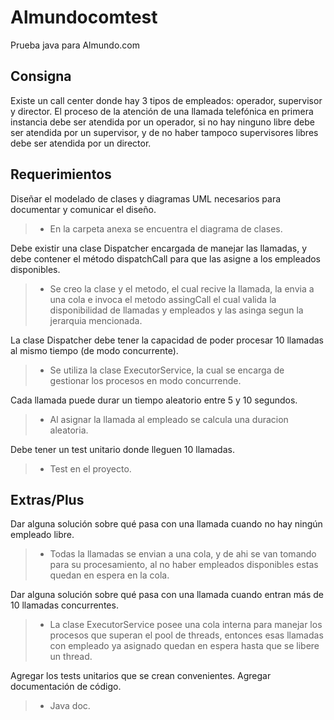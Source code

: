 # Almundocomtest
Prueba java para Almundo.com

## Consigna
Existe un call center donde hay 3 tipos de empleados: operador,
supervisor y director. El proceso de la atención de una llamada
telefónica en primera instancia debe ser atendida por un operador, si
no hay ninguno libre debe ser atendida por un supervisor, y de no
haber tampoco supervisores libres debe ser atendida por un director.

## Requerimientos

Diseñar el modelado de clases y diagramas UML necesarios
para documentar y comunicar el diseño.

> * En la carpeta anexa se encuentra el diagrama de clases.

Debe existir una clase Dispatcher encargada de manejar las llamadas, y debe contener el método dispatchCall para que las
asigne a los empleados disponibles.

> * Se creo la clase y el metodo, el cual recive la llamada, la 
envia a una cola e invoca el metodo assingCall el cual valida la
disponibilidad  de llamadas y empleados y las asinga segun la 
jerarquia mencionada.

La clase Dispatcher debe tener la capacidad de poder procesar
10 llamadas al mismo tiempo (de modo concurrente).

> * Se utiliza la clase ExecutorService, la cual se encarga de 
gestionar los procesos en modo concurrende.

Cada llamada puede durar un tiempo aleatorio entre 5 y 10
segundos.

> * Al asignar la llamada al empleado se calcula una duracion 
aleatoria.

Debe tener un test unitario donde lleguen 10 llamadas.

> * Test en el proyecto.

##  Extras/Plus

Dar alguna solución sobre qué pasa con una llamada cuando no
hay ningún empleado libre.

> * Todas la llamadas se envian a una cola, y de ahi se van tomando para su procesamiento, 
al no haber empleados disponibles estas quedan en espera en la cola.

Dar alguna solución sobre qué pasa con una llamada cuando
entran más de 10 llamadas concurrentes.

> * La clase ExecutorService posee una cola interna para manejar los procesos que superan el 
pool de threads, entonces esas llamadas con empleado ya asignado quedan en espera hasta que se libere un thread.

Agregar los tests unitarios que se crean convenientes.
Agregar documentación de código.

> *  Java doc.
